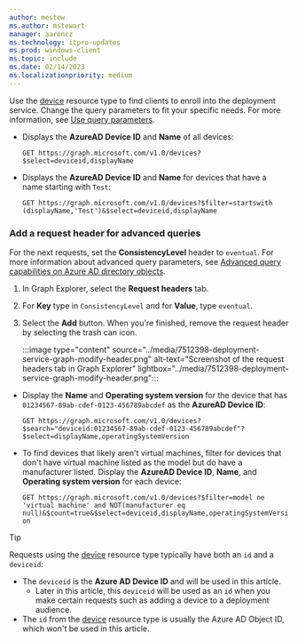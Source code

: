 ```yaml
---
author: mestew
ms.author: mstewart
manager: aaroncz
ms.technology: itpro-updates
ms.prod: windows-client
ms.topic: include
ms.date: 02/14/2023
ms.localizationpriority: medium
---
```

<!--This file is shared by deployment-service-drivers.md, deployment-service-expedited-updates.md, and the deployment-service-feature-updates.md articles. Headings may be driven by article context. 7512398 -->

Use the [device](/graph/api/resources/device) resource type to find clients to enroll into the deployment service. Change the query parameters to fit your specific needs. For more information, see [Use query parameters](/graph/query-parameters).

- Displays the **AzureAD Device ID** and **Name** of all devices:

  `GET https://graph.microsoft.com/v1.0/devices?$select=deviceid,displayName`

- Displays the **AzureAD Device ID** and **Name** for devices that have a name starting with `Test`:

  `GET https://graph.microsoft.com/v1.0/devices?$filter=startswith (displayName,'Test')&$select=deviceid,displayName`  


### Add a request header for advanced queries

For the next requests, set the **ConsistencyLevel** header to `eventual`. For more information about advanced query parameters, see [Advanced query capabilities on Azure AD directory objects](/graph/aad-advanced-queries).

1. In Graph Explorer, select the **Request headers** tab.
1. For **Key** type in `ConsistencyLevel` and for **Value**, type `eventual`.
1. Select the **Add** button. When you're finished, remove the request header by selecting the trash can icon.

    :::image type="content" source="../media/7512398-deployment-service-graph-modify-header.png" alt-text="Screenshot of the request headers tab in Graph Explorer" lightbox="../media/7512398-deployment-service-graph-modify-header.png":::

- Display the **Name** and **Operating system version** for the device that has `01234567-89ab-cdef-0123-456789abcdef` as the **AzureAD Device ID**:

   `GET https://graph.microsoft.com/v1.0/devices?$search="deviceid:01234567-89ab-cdef-0123-456789abcdef"?$select=displayName,operatingSystemVersion`

- To find devices that likely aren't virtual machines, filter for devices that don't have virtual machine listed as the model but do have a manufacturer listed. Display the **AzureAD Device ID**, **Name**, and **Operating system version** for each device:

   `GET https://graph.microsoft.com/v1.0/devices?$filter=model ne 'virtual machine' and NOT(manufacturer eq null)&$count=true&$select=deviceid,displayName,operatingSystemVersion`


> [!Tip]
> Requests using the [device](/graph/api/resources/device) resource type typically have both an `id` and a `deviceid`:
> - The `deviceid` is the **Azure AD Device ID** and will be used in this article.
>    - Later in this article, this `deviceid` will be used as an `id` when you make certain requests such as adding a device to a deployment audience.
> - The `id` from the [device](/graph/api/resources/device) resource type is usually the Azure AD Object ID, which won't be used in this article.
